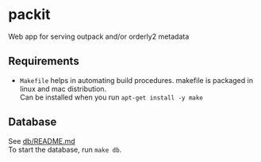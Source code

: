 # packit

Web app for serving outpack and/or orderly2 metadata

## Requirements
- `Makefile` helps in automating build procedures. makefile is packaged in linux and mac distribution. \
  Can be installed when you run `apt-get install -y make`

## Database
See [db/README.md](https://github.com/mrc-ide/packit/blob/main/db/README.md) \
To start the database, run `make db`.
